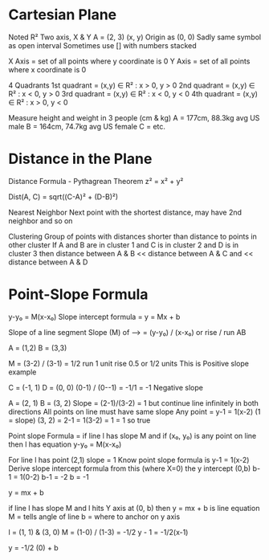 # Cartesian Plane
Noted R²
Two axis, X & Y
A = (2, 3) (x, y)
Origin as (0, 0)
Sadly same symbol as open interval
Sometimes use [] with numbers stacked

X Axis = set of all points where y coordinate is 0
Y Axis = set of all points where x coordinate is 0

4 Quadrants
1st quadrant = (x,y) ∈ R² : x > 0, y > 0
2nd quadrant = (x,y) ∈ R² : x < 0, y > 0
3rd quadrant = (x,y) ∈ R² : x < 0, y < 0
4th quadrant = (x,y) ∈ R² : x > 0, y < 0

Measure height and weight in 3 people (cm & kg)
A = 177cm, 88.3kg avg US male
B = 164cm, 74.7kg avg US female
C = etc.

# Distance in the Plane
Distance Formula - Pythagrean Theorem
z² = x² + y²

Dist(A, C) = sqrt((C-A)² + (D-B)²)

Nearest Neighbor
Next point with the shortest distance, may have 2nd neighbor and so on

Clustering
Group of points with distances shorter than distance to points in other cluster
If A and B are in cluster 1
and C is in cluster 2
and D is in cluster 3
then distance between A & B << distance between A & C and << distance between A & D

# Point-Slope Formula
y-y₀ = M(x-x₀)
Slope intercept formula = y = Mx + b

Slope of a line segment
Slope (M) of 	⟶ = (y-y₀) / (x-x₀) or rise / run
			 	AB

A = (1,2)
B = (3,3) 

M = (3-2) / (3-1) = 1/2
run 1 unit rise 0.5 or 1/2 units
This is Positive slope example

C = (-1, 1)
D = (0, 0)
(0-1) / (0--1) = -1/1 = -1
Negative slope

A = (2, 1)
B = (3, 2)
Slope = (2-1)/(3-2) = 1
but continue line infinitely in both directions
All points on line must have same slope
Any point = y-1 = 1(x-2)
(1 = slope)
(3, 2) = 2-1 = 1(3-2) = 1 = 1 so true

Point slope Formula = if line l has slope M and if (x₀, y₀) is any point on line then l has equation y-y₀ = M(x-x₀)

For line l
has point (2,1)
slope = 1
Know point slope formula is y-1 = 1(x-2)
Derive slope intercept formula from this (where X=0) the y intercept
(0,b)
b-1 = 1(0-2)
b-1 = -2
b = -1

y = mx + b

if line l has slope M and l hits Y axis at (0, b) then y = mx + b is line equation
M = tells angle of line
b = where to anchor on y axis

l = (1, 1) & (3, 0)
M = (1-0) / (1-3) = -1/2
y - 1 = -1/2(x-1)

y = -1/2 (0) + b
